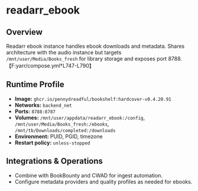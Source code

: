 <!--
title: readarr_ebook
description:
published: true
date: 2025-10-19T08:57:42Z
tags:
editor: markdown
-->

# readarr_ebook

## Overview
Readarr ebook instance handles ebook downloads and metadata. Shares architecture with the audio instance but targets `/mnt/user/Media/Books_fresh` for library storage and exposes port 8788.【F:yarr/compose.yml†L747-L790】

## Runtime Profile
- **Image:** `ghcr.io/pennydreadful/bookshelf:hardcover-v0.4.20.91`
- **Networks:** `backend_net`
- **Ports:** `8788:8787`
- **Volumes:** `/mnt/user/appdata/readarr_ebook:/config`, `/mnt/user/Media/Books_fresh:/ebooks`, `/mnt/tb/Downloads/completed:/downloads`
- **Environment:** PUID, PGID, timezone
- **Restart policy:** `unless-stopped`

## Integrations & Operations
- Combine with BookBounty and CWAD for ingest automation.
- Configure metadata providers and quality profiles as needed for ebooks.
